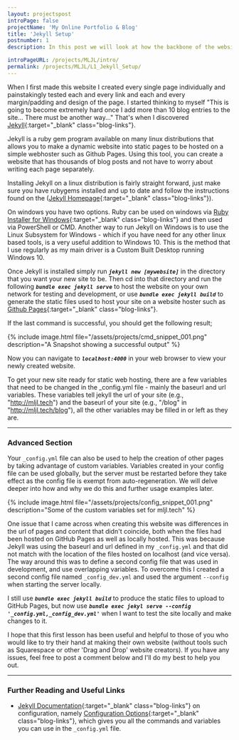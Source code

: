 ```yaml
---
layout: projectspost
introPage: false
projectName: 'My Online Portfolio & Blog'
title: 'Jekyll Setup'
postnumber: 1
description: In this post we will look at how the backbone of the website is created and the tools I use to code, test and implement the website.

introPageURL: /projects/MLJL/intro/
permalink: /projects/MLJL/L1_Jekyll_Setup/
---
```



When I first made this website I created every single page individually and painstakingly tested each and every link and each and every margin/padding and design of the page. I started thinking to myself "This is going to become extremely hard once I add more than 10 blog entries to the site... There must be another way..." That's when I discovered [Jekyll](https://jekyllrb.com/){:target="_blank" class="blog-links"}.

Jekyll is a ruby gem program available on many linux distributions that allows you to make a dynamic website into static pages to be hosted on a simple webhoster such as Github Pages. Using this tool, you can create a website that has thousands of blog posts and not have to worry about writing each page separately.

Installing Jekyll on a linux distribution is fairly straight forward, just make sure you have rubygems installed and up to date and follow the instructions found on the ([Jekyll Homepage](https://jekyllrb.com/){:target="_blank" class="blog-links"}).

On windows you have two options. Ruby can be used on windows via [Ruby Installer for Windows](https://rubyinstaller.org/){:target="_blank" class="blog-links"} and then used via PowerShell or CMD. Another way to run Jekyll on Windows is to use the Linux Subsystem for Windows - which if you have need for any other linux based tools, is a very useful addition to Windows 10. This is the method that I use regularly as my main driver is a Custom Built Desktop running Windows 10.

Once Jekyll is installed simply run _**`jekyll new [mywebsite]`**_ in the directory that you want your new site to be. Then cd into that directory and run the following _**`bundle exec jekyll serve`**_ to host the website on your own network for testing and development, or use _**`bundle exec jekyll build`**_ to generate the static files used to host your site on a website hoster such as [Github Pages](https://pages.github.com/){:target="_blank" class="blog-links"}.

If the last command is successful, you should get the following result;

{% include image.html file="/assets/projects/cmd_snippet_001.png" description="A Snapshot showing a successful output" %}

Now you can navigate to _**`localhost:4000`**_ in your web browser to view your newly created website.

To get your new site ready for static web hosting, there are a few variables that need to be changed in the _config.yml file - mainly the baseurl and url variables. These variables tell jekyll the url of your site (e.g., "http://mljl.tech") and the baseurl of your site (e.g., "/blog" in "http://mljl.tech/blog"), all the other variables may be filled in or left as they are.

---
### Advanced Section
Your `_config.yml` file can also be used to help the creation of other pages by taking advantage of custom variables. Variables created in your config file can be used globally, but the server must be restarted before they take effect as the config file is exempt from auto-regeneration. We will delve deeper into how and why we do this and further usage examples later.

{% include image.html file="/assets/projects/config_snippet_001.png" description="Some of the custom variables set for mljl.tech" %}

One issue that I came across when creating this website was differences in the url of pages and content that didn't coincide, both when the files had been hosted on GitHub Pages as well as locally hosted. This was because Jekyll was using the baseurl and url defined in my `_config.yml` and that did not match with the location of the files hosted on localhost (and vice versa). The way around this was to define a second config file that was used in development, and use overlapping variables. To overcome this I created a second config file named `_config_dev.yml` and used the argument `--config` when starting the server locally.

I still use _**`bundle exec jekyll build`**_ to produce the static files to upload to GitHub Pages, but now use _**`bundle exec jekyl serve --config '_config.yml,_config_dev.yml'`**_ when I want to test the site locally and make changes to it.

I hope that this first lesson has been useful and helpful to those of you who would like to try their hand at making their own website (without tools such as Squarespace or other 'Drag and Drop' website creators). If you have any issues, feel free to post a comment below and I'll do my best to help you out.

---
### Further Reading and Useful Links
- [Jekyll Documentation](https://jekyllrb.com/docs/configuration/){:target="_blank" class="blog-links"} on configuration, namely [Configuration Options](https://jekyllrb.com/docs/configuration/options/){:target="_blank" class="blog-links"}, which gives you all the commands and variables you can use in the `_config.yml` file.
